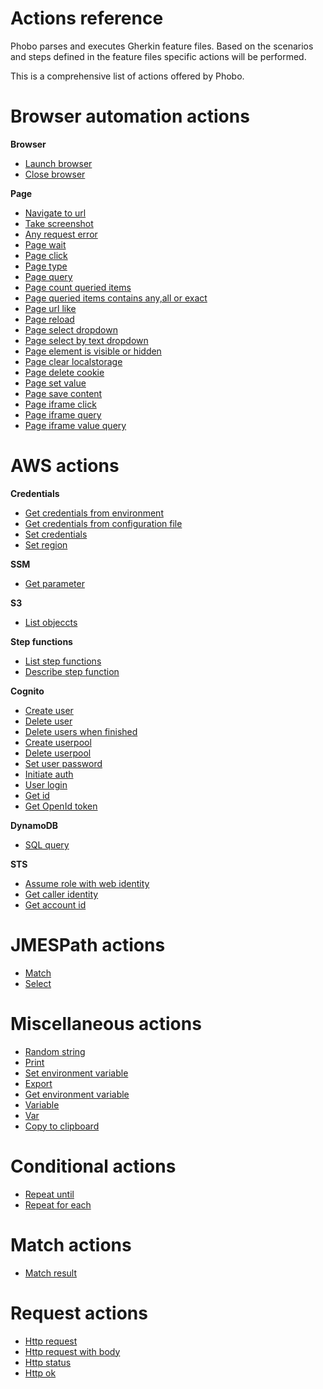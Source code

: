 # Actions reference

Phobo parses and executes Gherkin feature files. Based on the scenarios and steps defined in the feature files specific actions will be performed.

This is a comprehensive list of actions offered by Phobo.


# Browser automation actions

**Browser**

 - [Launch browser](browser_actions.md#launch-browser)
 - [Close browser](browser_actions.md#close-browser)

**Page**
 - [Navigate to url](browser_actions.md#navigate-to-url)
 - [Take screenshot](browser_actions.md#take-screenshot)
 - [Any request error](browser_actions.md#any-request-error)
 - [Page wait](browser_actions.md#page-wait)
 - [Page click](browser_actions.md#page-click)
 - [Page type](browser_actions.md#page-type)
 - [Page query](browser_actions.md#page-query)
 - [Page count queried items](browser_actions.md#page-count-queried-items)
 - [Page queried items contains any,all or exact](browser_actions.md#page-queried-items-contains-not,any,all-or-exact)
 - [Page url like](browser_actions.md#page-url-like)
 - [Page reload](browser_actions.md#page-reload)
 - [Page select dropdown](browser_actions.md#page-select-dropdown)
 - [Page select by text dropdown](browser_actions.md#page-select-by-text-dropdown)
 - [Page element is visible or hidden](browser_actions.md#page-element-is-visible-or-hidden)
 - [Page clear localstorage](browser_actions.md#page-clear-localstorage)
 - [Page delete cookie](browser_actions.md#page-delete-cookie)
 - [Page set value](browser_actions.md#page-set-value)
 - [Page save content](browser_actions.md#page-save-content)
 - [Page iframe click](browser_actions.md#page-ifram-click)
 - [Page iframe query](browser_actions.md#page-ifram-query)
 - [Page iframe value query](browser_actions.md#page-ifram-value-query)


# AWS actions

**Credentials**

- [Get credentials from environment](aws_credentials_actions.md#get-credentials-from-environment)
- [Get credentials from configuration file](aws_credentials_actions.md#get-credentials-from-configuration-file)
- [Set credentials](aws_credentials_actions.md#set-credentials)
- [Set region](aws_credentials_actions.md#set-region)

**SSM**

- [Get parameter](aws_ssm_actions.md#get-parameter)

**S3**

- [List objeccts](aws_s3_actions.md#list-objects)

**Step functions**

- [List step functions](aws_stepfunctions_actions.md#list-step-functions)
- [Describe step function](aws_stepfunctions_actions.md#describe-step-function)

**Cognito**

- [Create user](aws_cognito_actions.md#create-user)
- [Delete user](aws_cognito_actions.md#delete-user)
- [Delete users when finished](aws_cognito_actions.md#delete-users-when-finished)
- [Create userpool](aws_cognito_actions.md#create-userpool)
- [Delete userpool](aws_cognito_actions.md#delete-userpool)
- [Set user password](aws_cognito_actions.md#set-user-password)
- [Initiate auth](aws_cognito_actions.md#initiate-auth)
- [User login](aws_cognito_actions.md#user-login)
- [Get id](aws_cognito_actions.md#get-id)
- [Get OpenId token](aws_cognito_actions.md#get-openid-token)

**DynamoDB**

- [SQL query](aws_dynamodb_actions.md#sql-query)

**STS**

- [Assume role with web identity](aws_sts_actions.md#assume-role-with-web-identity)
- [Get caller identity](aws_sts_actions.md#get-caller-identity)
- [Get account id](aws_sts_actions.md#get-account-id)

# JMESPath actions

- [Match](jmespath_actions.md#match)
- [Select](jmespath_actions.md#select)

# Miscellaneous actions

- [Random string](misc_actions.md#random-string)
- [Print](misc_actions.md#print)
- [Set environment variable](misc_actions.md#set-environment-variable)
- [Export](misc_actions.md#export)
- [Get environment variable](misc_actions.md#get-environment-variable)
- [Variable](misc_actions.md#variable)
- [Var](misc_actions.md#var)
- [Copy to clipboard](misc_actions.md#copy-to-clipboard)

# Conditional actions

- [Repeat until](condition_actions.md#repeat-until)
- [Repeat for each](condition_actions.md#repeat-for-each)

# Match actions

- [Match result](match_actions.md#match-result)

# Request actions

- [Http request](request_actions.md#http-request)
- [Http request with body](request_actions.md#http-request-with-body)
- [Http status](request_actions.md#http-status)
- [Http ok](request_actions.md#http-ok)